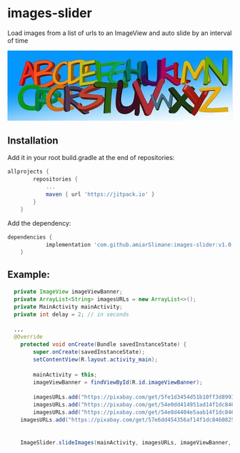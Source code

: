 # images-slider
Load images from a list of urls to an ImageView and auto slide by an interval of time

![](https://raw.githubusercontent.com/amiarSlimane/images-slider/master/images/slide.gif)

## Installation

Add it in your root build.gradle at the end of repositories:

```gradle
allprojects {
		repositories {
			...
			maven { url 'https://jitpack.io' }
		}
	}
```  
  
Add the dependency:

```gradle
dependencies {
	        implementation 'com.github.amiarSlimane:images-slider:v1.0.0'
	}
```  


## Example: 

```java
  private ImageView imageViewBanner;
  private ArrayList<String> imagesURLs = new ArrayList<>();
  private MainActivity mainActivity;
  private int delay = 2; // in seconds
  
  ...
  @Override
    protected void onCreate(Bundle savedInstanceState) {
        super.onCreate(savedInstanceState);
        setContentView(R.layout.activity_main);
  
        mainActivity = this;
        imageViewBanner = findViewById(R.id.imageViewBanner);

        imagesURLs.add("https://pixabay.com/get/5fe1d3454d51b10ff3d89938b977692b083edbed5756764c7c287e/banner-916673_640.jpg");
        imagesURLs.add("https://pixabay.com/get/54e0dd414951ad14f1dc8460825668204022dfe05b55764e702673d0/banner-2082331_640.png");
        imagesURLs.add("https://pixabay.com/get/54e8d4404e5aab14f1dc8460825668204022dfe05b55764e732f79d0/nature-2813487_640.jpg");
  	imagesURLs.add("https://pixabay.com/get/57e6dd454356af14f1dc8460825668204022dfe05b55764e70267dd5/banner-1686943_640.jpg");


  	ImageSlider.slideImages(mainActivity, imagesURLs, imageViewBanner, delay);

```



